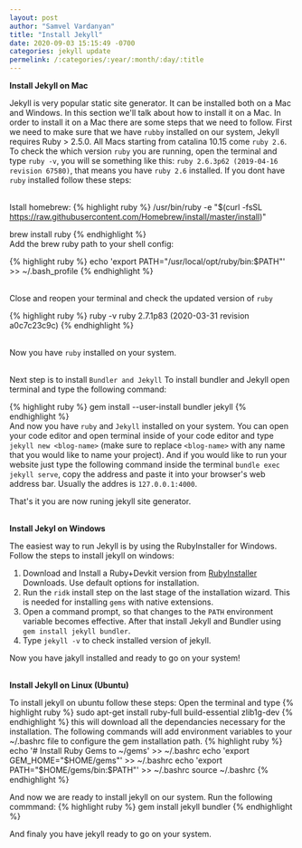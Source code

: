 ```yaml
---
layout: post
author: "Samvel Vardanyan"
title: "Install Jekyll"
date: 2020-09-03 15:15:49 -0700
categories: jekyll update
permelink: /:categories/:year/:month/:day/:title
---
```


**Install Jekyll on Mac**

Jekyll is very popular static site generator. It can be installed both on a Mac and Windows. In this section we'll talk about how to install it on a Mac. In order to install it on a Mac there are some steps that we need to follow. First we need to make sure that we have `rubby` installed on our system, Jekyll requires Ruby > 2.5.0. All Macs starting from catalina 10.15 come `ruby 2.6`. To check the which version `ruby` you are running,
open the terminal and type `ruby -v`, you will se something like this: `ruby 2.6.3p62 (2019-04-16 revision 67580)`, that means you have `ruby 2.6` installed. If you dont have `ruby` installed follow these steps:

\
Istall homebrew:
{% highlight ruby %}
/usr/bin/ruby -e "\$(curl -fsSL https://raw.githubusercontent.com/Homebrew/install/master/install)"

brew install ruby
{% endhighlight %}
\
Add the brew ruby path to your shell config:

{% highlight ruby %}
echo 'export PATH="/usr/local/opt/ruby/bin:\$PATH"' >> ~/.bash_profile
{% endhighlight %}

\
Close and reopen your terminal and check the updated version of `ruby`

{% highlight ruby %}
ruby -v
ruby 2.7.1p83 (2020-03-31 revision a0c7c23c9c)
{% endhighlight %}

\
Now you have `ruby` installed on your system.

\
Next step is to install `Bundler and Jekyll`
To install bundler and Jekyll open terminal and type the following command:

{% highlight ruby %}
gem install --user-install bundler jekyll
{% endhighlight %}
\
And now you have `ruby` and `Jekyll` installed on your system. You can open your code editor and open terminal inside of your code editor and type `jekyll new <blog-name>` (make sure to replace `<blog-name>` with any name that you would like to name your project). And if you would like to run your website just type the following command inside the terminal `bundle exec jekyll serve`, copy the address and paste it into your browser's web address bar. Usually the addres is `127.0.0.1:4000`.

That's it you are now runing jekyll site generator.

\
**Install Jekyl on Windows**

The easiest way to run Jekyll is by using the RubyInstaller for Windows. Follow the steps to install jekyll on windows:

1.  Download and Install a Ruby+Devkit version from [RubyInstaller](https://rubyinstaller.org/downloads/) Downloads. Use default options for installation.
2.  Run the `ridk` install step on the last stage of the installation wizard. This is needed for installing `gems` with native extensions.
3.  Open a command prompt, so that changes to the `PATH` environment variable becomes effective. After that install Jekyll and Bundler using `gem install jekyll bundler`.
4.  Type `jekyll -v` to check installed version of jekyll.

Now you have jakyll installed and ready to go on your system!

\
**Install Jekyll on Linux (Ubuntu)**

To install jekyll on ubuntu follow these steps: Open the terminal and type
{% highlight ruby %}
sudo apt-get install ruby-full build-essential zlib1g-dev
{% endhighlight %}
this will download all the dependancies necessary for the installation.
The following commands will add environment variables to your ~/.bashrc file to configure the gem installation path.
{% highlight ruby %}
echo '# Install Ruby Gems to ~/gems' >> ~/.bashrc
echo 'export GEM_HOME="$HOME/gems"' >> ~/.bashrc
echo 'export PATH="$HOME/gems/bin:\$PATH"' >> ~/.bashrc
source ~/.bashrc
{% endhighlight %}

And now we are ready to install jekyll on our system. Run the following commmand:
{% highlight ruby %}
gem install jekyll bundler
{% endhighlight %}

And finaly you have jekyll ready to go on your system.
